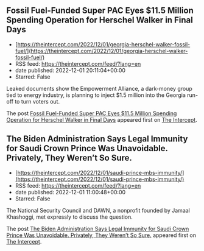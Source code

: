 ## Fossil Fuel-Funded Super PAC Eyes $11.5 Million Spending Operation for Herschel Walker in Final Days
 - [https://theintercept.com/2022/12/01/georgia-herschel-walker-fossil-fuel/](https://theintercept.com/2022/12/01/georgia-herschel-walker-fossil-fuel/)
 - RSS feed: https://theintercept.com/feed/?lang=en
 - date published: 2022-12-01 20:11:04+00:00
 - Starred: False

<p>Leaked documents show the Empowerment Alliance, a dark-money group tied to energy industry, is planning to inject $1.5 million into the Georgia run-off to turn voters out.</p>
<p>The post <a href="https://theintercept.com/2022/12/01/georgia-herschel-walker-fossil-fuel/" rel="nofollow">Fossil Fuel-Funded Super PAC Eyes $11.5 Million Spending Operation for Herschel Walker in Final Days</a> appeared first on <a href="https://theintercept.com" rel="nofollow">The Intercept</a>.</p>

## The Biden Administration Says Legal Immunity for Saudi Crown Prince Was Unavoidable. Privately, They Weren’t So Sure.
 - [https://theintercept.com/2022/12/01/saudi-prince-mbs-immunity/](https://theintercept.com/2022/12/01/saudi-prince-mbs-immunity/)
 - RSS feed: https://theintercept.com/feed/?lang=en
 - date published: 2022-12-01 11:00:48+00:00
 - Starred: False

<p>The National Security Council and DAWN, a nonprofit founded by Jamaal Khashoggi, met expressly to discuss the question.</p>
<p>The post <a href="https://theintercept.com/2022/12/01/saudi-prince-mbs-immunity/" rel="nofollow">The Biden Administration Says Legal Immunity for Saudi Crown Prince Was Unavoidable. Privately, They Weren’t So Sure.</a> appeared first on <a href="https://theintercept.com" rel="nofollow">The Intercept</a>.</p>
